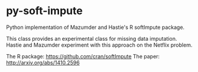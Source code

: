 # py-soft-impute
Python implementation of Mazumder and Hastie's R softImpute package.

This class provides an experimental class for missing data imputation. 
Hastie and Mazumder experiment with this approach on the Netflix problem.

The R package: https://github.com/cran/softImpute
The paper: http://arxiv.org/abs/1410.2596
